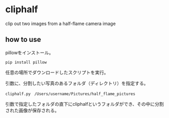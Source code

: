 # cliphalf
clip out two images from a half-flame camera image


## how to use
pillowをインストール。
```
pip install pillow
```
任意の場所でダウンロードしたスクリプトを実行。

引数に、分割したい写真のあるフォルダ（ディレクトリ）を指定する。
```
cliphalf.py　/Users/username/Pictures/half_flame_pictures
```
引数で指定したフォルダの直下にcliphalfというフォルダができ、その中に分割された画像が保存される。
